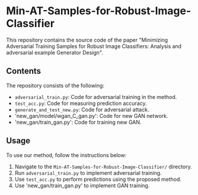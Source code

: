 # Min-AT-Samples-for-Robust-Image-Classifier
This repository contains the source code of the paper "Minimizing Adversarial Training Samples for Robust Image Classifiers: Analysis and adversarial example Generator Design". 

## Contents

The repository consists of the following:
  - `adversarial_train.py`: Code for adversarial training in the method.
  - `test_acc.py`: Code for measuring prediction accuracy.
  - `generate_and_test_new.py`: Code for adversarial attack.
  - 'new_gan/model/wgan_C_gan.py': Code for new GAN network.
  - 'new_gan/train_gan.py': Code for training new GAN.

## Usage

To use our method, follow the instructions below:

1. Navigate to the `Min-AT-Samples-for-Robust-Image-Classifier/` directory.
2. Run `adversarial_train.py` to implement adversarial training.
3. Use `test_acc.py` to perform predictions using the proposed method.
4. Use 'new_gan/train_gan.py' to implement GAN training.
